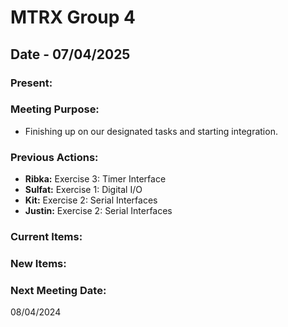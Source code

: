 # MTRX Group 4
##  Date - 07/04/2025
### Present:


### Meeting Purpose:
- Finishing up on our designated tasks and starting integration.
### Previous Actions:
- **Ribka:** Exercise 3: Timer Interface
- **Sulfat:** Exercise 1: Digital I/O
- **Kit:** Exercise 2: Serial Interfaces
- **Justin:** Exercise 2: Serial Interfaces
### Current Items:

### New Items:
### Next Meeting Date:
08/04/2024

